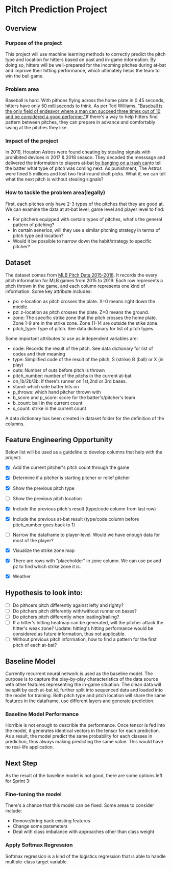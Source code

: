 # Pitch Prediction Project

## Overview

### Purpose of the project
This project will use machine learning methods to correctly predict the pitch type and location for hitters based on past and in-game information. By doing so, hitters will be well-prepared for the incoming pitches during at-bat and improve their hitting performance, which ultimately helps the team to win the ball game.

### Problem area
Baseball is hard. With pithces flying across the home plate in 0.45 seconds, hitters have only [50 milliseconds](https://entertainment.howstuffworks.com/physics-of-baseball3.htm) to think. As per Ted Williams, ["Baseball is the only field of endeavor where a man can succeed three times out of 10 and be considered a good performer."](https://www.washingtonpost.com/archive/lifestyle/2000/04/03/baseballs-lessons-for-life/782ab98d-e68b-4f3c-bda8-9c7bdd811c24/)If there's a way to help hitters find pattern between pitches, they can prepare in advance and comfortably swing at the pitches they like.

### Impact of the project
In 2019, Houston Astros were found cheating by stealing signals with prohibited devices in 2017 & 2018 season. They decoded the messsage and delivered the information to players at-bat [by banging on a trash can](https://en.wikipedia.org/wiki/Houston_Astros_sign_stealing_scandal#:~:text=The%20investigation%20found%20no%20evidence,picks%20in%202020%20and%202021.)to tell the batter what type of pitch was coming next. As punishment, The Astros were fined 5 millions and lost two first-round draft picks. What if, we can tell what the next pitch is without stealing signals?

### How to tackle the problem area(legally)
First, each pitches only have 2-3 types of the pitches that they are good at. We can examine the data at at-bat level, game level and player level to find:
* For pitchers equipped with certain types of pitches, what's the general pattern of pitching?
* In certain senerios, will they use a similar pitching strategy in terms of pitch type and location?
* Would it be possible to narrow down the habit/strategy to specific pitcher?


## Dataset

The dataset comes from [MLB Pitch Data 2015-2018](https://www.kaggle.com/datasets/pschale/mlb-pitch-data-20152018/data?select=atbats.csv). It records the every pitch information for MLB games from 2015 to 2019. Each row represents a pitch thrown in the game, and each column represents one kind of information. Some key attribute includes:
* px: x-location as pitch crosses the plate. X=0 means right down the middle.
* pz: z-location as pitch crosses the plate. Z=0 means the ground.
* zone: The specific strike zone that the pitch crosses the home plate. Zone 1-9 are in the strike zone. Zone 11-14 are outside the stike zone.
* pitch_type: Type of pitch. See data dictionary for list of pitch types.

Some important attributes to use as independent variables are:
* code: Records the result of the pitch. See data dictionary for list of codes and their meaning
* type: Simplified code of the result of the pitch, S (strike) B (ball) or X (in play)
* outs: Number of outs before pitch is thrown
* pitch_number: number of the pitchs in the current at-bat
* on_1b/2b/3b: if there's runner on 1st,2nd or 3rd bases.
* stand: which side batter hits on
* p_throws: which hand pitcher thrown with
* b_score and p_score: score for the batter's/pitcher's team
* b_count: ball in the current count
* s_count: strike in the current count

A data dictionary has been created in dataset folder for the definition of the columns.

## Feature Engineering Opportunity
Below list will be used as a guideline to develop columns that help with the project:
- [x] Add the current pitcher's pitch count through the game
- [x] Determine if a pitcher is starting pitcher or relief pitcher
- [x] Show the previous pitch type
- [ ] Show the previous pitch location
- [x] Include the previous pitch's result (type/code column from last row)
- [x] Include the previous at-bat result (type/code column before pitch_number goes back to 1)
- [ ] Narrow the dataframe to player-level. Would we have enough data for most of the player?
- [x] Visualize the strike zone map
- [x] There are rows with "placeholder" in zone column. We can use px and pz to find which strike zone it is.
- [x] Weather


## Hypothesis to look into:
- [ ] Do pithcers pitch differently against lefty and righty?
- [ ] Do pitchers pitch differently with/without runner on bases?
- [ ] Do pitchers pitch differently when leading/trailing?
- [ ] If a hitter's hitting heatmap can be generated, will the pitcher attack the hitter's weak zone?
          Update: hitting's hitting performance would be considered as future information, thus not applicable.
- [ ] Without previous pitch information, how to find a pattern for the first pitch of each at-bat?

## Baseline Model

Currently recurrent neural network is used as the baseline model. The purpose is to capture the play-by-play characteristics of the data source with other features representing the in-game situation. The clean data will be split by each at-bat id, further split into sequenced data and loaded into the model for training. Both pitch type and pitch location will share the same features in the dataframe, use different layers and generate prediction.

### Baseline Model Performance

Horrible is not enough to describle the performance. Once tensor is fed into the model, it generates identical vectors in the tensor for each prediction. As a result, the model predict the same probability for each classes in prediction, thus always making predicting the same value. This would have no real-life application.

## Next Step

As the result of the baseline model is not good, there are some options left for Sprint 3:

### Fine-tuning the model

There's a chance that this model can be fixed. Some areas to consider include:
- Remove/bring back existing features
- Change some parameters
- Deal with class imbalance with approaches other than class weight

### Apply Softmax Regression

Softmax regression is a kind of the logistics regression that is able to handle multiple-class target variable.


